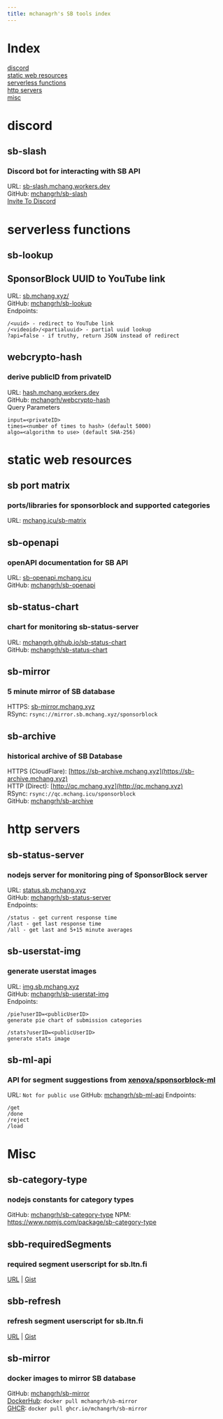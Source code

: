 ```yaml
---
title: mchanagrh's SB tools index
---
```


# Index
[discord](#discord)  
[static web resources](#static-web-resources)  
[serverless functions](#serverless-functions)  
[http servers](#http-servers)  
[misc](#misc)

# discord
## sb-slash
### Discord bot for interacting with SB API

URL: [sb-slash.mchang.workers.dev](https://sb-slash.mchang.workers.dev)  
GitHub: [mchangrh/sb-slash](https://github.com/mchangrh/sb-slash)  
[Invite To Discord](https://sb.mchang.xyz/invite)

# serverless functions
## sb-lookup
## SponsorBlock UUID to YouTube link
URL: [sb.mchang.xyz/](https://sb.mchang.xyz)  
GitHub: [mchangrh/sb-lookup](https://github.com/mchangrh/sb-lookup)  
Endpoints:
```
/<uuid> - redirect to YouTube link
/<videoid>/<partialuuid> - partial uuid lookup
?api=false - if truthy, return JSON instead of redirect 
```

## webcrypto-hash
### derive publicID from privateID
URL: [hash.mchang.workers.dev](https://hash.mchang.workers.dev)  
GitHub: [mchangrh/webcrypto-hash](https://github.com/mchangrh/webcrypto-hash)  
Query Parameters
```
input=<privateID>
times=<number of times to hash> (default 5000)
algo=<algorithm to use> (default SHA-256)
```

# static web resources

## sb port matrix
### ports/libraries for sponsorblock and supported categories
URL: [mchang.icu/sb-matrix](https://mchang.icu/sb-matrix)

## sb-openapi
### openAPI documentation for SB API
URL: [sb-openapi.mchang.icu](https://sb-openapi.mchang.icu)  
GitHub: [mchangrh/sb-openapi](https://github.com/mchangrh/sb-openapi)  

## sb-status-chart
### chart for monitoring sb-status-server
URL: [mchangrh.github.io/sb-status-chart](https://mchangrh.github.io/sb-status-chart)   
GitHub: [mchangrh/sb-status-chart](https://github.com/mchangrh/sb-status-chart)  

## sb-mirror
### 5 minute mirror of SB database
HTTPS: [sb-mirror.mchang.xyz](https://sb-mirror.mchang.xyz)  
RSync: `rsync://mirror.sb.mchang.xyz/sponsorblock`

## sb-archive
### historical archive of SB Database
HTTPS (CloudFlare): [https://sb-archive.mchang.xyz](https://sb-archive.mchang.xyz)  
HTTP (Direct): [http://qc.mchang.xyz](http://qc.mchang.xyz)  
RSync: `rsync://qc.mchang.icu/sponsorblock`  
GitHub: [mchangrh/sb-archive](https://github.com/mchangrh/sb-archive)

# http servers

## sb-status-server
### nodejs server for monitoring ping of SponsorBlock server
URL: [status.sb.mchang.xyz](https://sb-status.mchang.xyz)  
GitHub: [mchangrh/sb-status-server](https://github.com/mchangrh/sb-status-server)  
Endpoints:
```
/status - get current response time
/last - get last response time
/all - get last and 5+15 minute averages
```

## sb-userstat-img
### generate userstat images
URL: [img.sb.mchang.xyz](https://img.sb.mchang.xyz)  
GitHub: [mchangrh/sb-userstat-img](https://github.com/mchangrh/sb-userstat-img)  
Endpoints: 
```
/pie?userID=<publicUserID>
generate pie chart of submission categories

/stats?userID=<publicUserID>
generate stats image
```

## sb-ml-api
### API for segment suggestions from [xenova/sponsorblock-ml](https://github.com/xenova/sponsorblock-ml)
URL: `Not for public use`
GitHub: [mchangrh/sb-ml-api](https://github.com/mchangrh/sb-ml-api)
Endpoints:
```
/get
/done
/reject
/load
```

# Misc

## sb-category-type
### nodejs constants for category types
GitHub: [mchangrh/sb-category-type](https://github.com/mchangrh/sb-category-type)
NPM: https://www.npmjs.com/package/sb-category-type

## sbb-requiredSegments
### required segment userscript for sb.ltn.fi
[URL](https://gist.github.com/mchangrh/603db65fd7dfc177a0eb21cef4ca8270/raw/sbltnfi-requiredSegments.user.js) | 
[Gist](https://gist.github.com/mchangrh/603db65fd7dfc177a0eb21cef4ca8270)  

## sbb-refresh
### refresh segment userscript for sb.ltn.fi
[URL](https://gist.github.com/mchangrh/c693f8e1de2b6a5067ae9d5e994f6758/raw/sbltnfi-refresh.user.js) |
[Gist](https://gist.github.com/mchangrh/c693f8e1de2b6a5067ae9d5e994f6758)

## sb-mirror
### docker images to mirror SB database
GitHub: [mchangrh/sb-mirror](https://github.com/mchangrh/sb-mirror)  
[DockerHub](https://hub.docker.com/r/mchangrh/sb-mirror):
`docker pull mchangrh/sb-mirror`  
[GHCR](https://github.com/mchangrh/sb-mirror/pkgs/container/sb-mirror):
`docker pull ghcr.io/mchangrh/sb-mirror`
